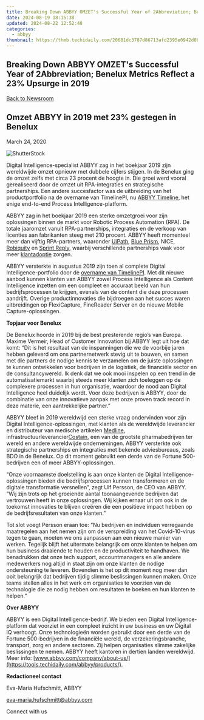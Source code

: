 ```yaml
---
title: Breaking Down ABBYY OMZET's Successful Year of 2Abbreviation; Benelux Metrics Reflect a 23%% Upsurge in 2019
date: 2024-08-19 18:15:38
updated: 2024-08-22 12:52:48
categories:
  - abbyy
thumbnail: https://thmb.techidaily.com/20681dc3787d86713afd2395e0942d0819f5bca12434956d1fe5521df7d6718e.jpg
---
```


## Breaking Down ABBYY OMZET's Successful Year of 2Abbreviation; Benelux Metrics Reflect a 23% Upsurge in 2019

[Back to Newsroom](https://tools.techidaily.com/abbyy/products/)

## Omzet ABBYY in 2019 met 23% gestegen in Benelux

March 24, 2020

![ShutterStock](https://content.abbyy.com/-/media/project/abbyy/abbyy/branchtemplates/shutterstock_1272462163_1296-x-729.jpg?h=729&iar=0&w=1296)

Digital Intelligence-specialist ABBYY zag in het boekjaar 2019 zijn wereldwijde omzet opnieuw met dubbele cijfers stijgen. In de Benelux ging de omzet zelfs met circa 23 procent de hoogte in. Die groei werd vooral gerealiseerd door de omzet uit RPA-integraties en strategische partnerships. Een andere succesfactor was de uitbreiding van het productportfolio na de overname van TimelinePI, nu [ABBYY Timeline](https://tools.techidaily.com/abbyy/products/), het enige end-to-end Process Intelligence-platform.

ABBYY zag in het boekjaar 2019 een sterke omzetgroei voor zijn oplossingen binnen de markt voor Robotic Process Automation (RPA). De totale jaaromzet vanuit RPA-partnerships, integraties en de verkoop van licenties aan fabrikanten steeg met 210 procent. ABBYY heeft momenteel meer dan vijftig RPA-partners, waaronder [UiPath](https://tools.techidaily.com/abbyy/products/), [Blue Prism](https://tools.techidaily.com/abbyy/products/), NICE, [Robiquity](https://tools.techidaily.com/abbyy/products/) en [Sprint Reply](https://tools.techidaily.com/abbyy/products/), waarbij verschillende partnerships vaak voor meer [klantadoptie](https://tools.techidaily.com/abbyy/products/) zorgen. 

ABBYY versterkte in augustus 2019 zijn toen al complete Digital Intelligence-portfolio door de [overname van TimelinePI](https://tools.techidaily.com/abbyy/products/). Met dit nieuwe aanbod kunnen klanten van ABBYY zowel Process Intelligence als Content Intelligence inzetten om een compleet en accuraat beeld van hun bedrijfsprocessen te krijgen, evenals van de content die deze processen aandrijft. Overige productinnovaties die bijdroegen aan het succes waren uitbreidingen op FlexiCapture, FineReader Server en de nieuwe Mobile Capture-oplossingen.

**Topjaar voor Benelux**

De Benelux hoorde in 2019 bij de best presterende regio’s van Europa. Maxime Vermeir, Head of Customer Innovation bij ABBYY legt uit hoe dat komt: “Dit is het resultaat van de inspanningen die we de voorbije jaren hebben geleverd om ons partnernetwerk stevig uit te bouwen, en samen met die partners de nodige kennis te verzamelen om de juiste oplossingen te kunnen ontwikkelen voor bedrijven in de logistiek, de financiële sector en de consultancywereld. Ik denk dat we ook mooi inspelen op een trend in de automatisatiemarkt waarbij steeds meer klanten zich toeleggen op de complexere processen in hun organisatie, waardoor de nood aan Digital Intelligence heel duidelijk wordt. Voor deze bedrijven is ABBYY, door de combinatie van onze innovatieve aanpak met onze proven track record in deze materie, een aantrekkelijke partner.”

ABBYY bleef in 2019 wereldwijd een sterke vraag ondervinden voor zijn Digital Intelligence-oplossingen, met klanten als de wereldwijde leverancier en distributeur van medische artikelen [Medline](https://shop-links.co/link/?exclusive=1&publisher_slug=itechdaily19598&url=https%3A%2F%2Fsearchenterpriseai.techtarget.com%2Ffeature%2FMedline-streamlines-workflow-by-automating-accounts-payable), infrastructuurleverancier[Costain](https://tools.techidaily.com/abbyy/products/), een van de grootste pharmabedrijven ter wereld en andere wereldwijde ondernemingen. ABBYY versterkte ook strategische partnerships en integraties met bekende adviesbureaus, zoals BDO in de Benelux. Op dit moment gebruikt een derde van de Fortune 500-bedrijven een of meer ABBYY-oplossingen. 

“Onze voornaamste doelstelling is aan onze klanten de Digital Intelligence-oplossingen bieden die bedrijfsprocessen kunnen transformeren en de digitale transformatie versnellen”, zegt Ulf Persson, de CEO van ABBYY. “Wij zijn trots op het groeiende aantal toonaangevende bedrijven dat vertrouwen heeft in onze oplossingen. Wij kijken ernaar uit om ook in de toekomst innovaties te blijven creëren die een positieve impact hebben op de bedrijfsresultaten van onze klanten.”

Tot slot voegt Persson eraan toe: “Nu bedrijven en individuen verregaande maatregelen aan het nemen zijn om de verspreiding van het Covid-10-virus tegen te gaan, moeten we ons aanpassen aan een nieuwe manier van werken. Tegelijk blijft het uitermate belangrijk om onze klanten te helpen om hun business draaiende te houden en de productiviteit te handhaven. We benadrukken dat onze tech support, accountmanagers en alle andere medewerkers nog altijd in staat zijn om onze klanten de nodige ondersteuning te leveren. Bovendien is het op dit moment nog meer dan ooit belangrijk dat bedrijven tijdig slimme beslissingen kunnen maken. Onze teams stellen alles in het werk om organisaties te voorzien van de technologie die ze nodig hebben om resultaten te boeken en hun klanten te helpen.”

**Over ABBYY**

ABBYY is een Digital Intelligence-bedrijf. We bieden een Digital Intelligence-platform dat voorziet in een compleet inzicht in uw business en uw Digital IQ verhoogt. Onze technologieën worden gebruikt door een derde van de Fortune 500-bedrijven in de financiële wereld, de verzekeringsbranche, transport, zorg en andere sectoren. Zij helpen organisaties slimme zakelijke beslissingen te nemen. ABBYY heeft kantoren in dertien landen wereldwijd.  
Meer info: [www.abbyy.com/company/about-us/](https://tools.techidaily.com/abbyy/products/).

**Redactioneel contact**

Eva-Maria Hufschmitt, ABBYY

[eva-maria.hufschmitt@abbyy.com](https://tools.techidaily.com/abbyy/products/)

Connect with us

<ins class="adsbygoogle"
     style="display:block"
     data-ad-format="autorelaxed"
     data-ad-client="ca-pub-7571918770474297"
     data-ad-slot="1223367746"></ins>



<ins class="adsbygoogle"
     style="display:block"
     data-ad-client="ca-pub-7571918770474297"
     data-ad-slot="8358498916"
     data-ad-format="auto"
     data-full-width-responsive="true"></ins>

